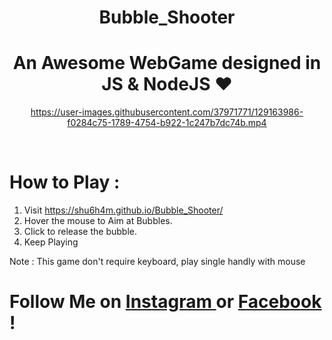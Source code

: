 <center>


# Bubble_Shooter
# An Awesome WebGame designed in JS &amp; NodeJS  ♥

  </center>
  
  
<div align="center">



https://user-images.githubusercontent.com/37971771/129163986-f0284c75-1789-4754-b922-1c247b7dc74b.mp4


</div>
<br>
  
  
# How to Play :

1. Visit https://shu6h4m.github.io/Bubble_Shooter/
2. Hover the mouse to Aim at Bubbles.
3. Click to release the bubble.
4. Keep Playing

Note : This game don't require keyboard, play single handly with mouse 

  
# Follow Me on <a href="https://www.instagram.com/shu6h4m/"> Instagram </a> or <a href="https://www.facebook.com/shu6h4m/"> Facebook </a> !

